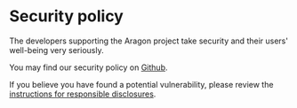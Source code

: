 # Security policy

The developers supporting the Aragon project take security and their users' well-being very seriously.

You may find our security policy on [Github](https://github.com/aragon/aragon-network-token/security).

If you believe you have found a potential vulnerability, please review the [instructions for responsible disclosures](https://wiki.aragon.org/association/security/#reporting).
